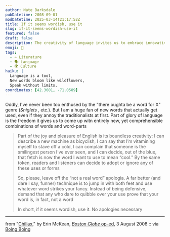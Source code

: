 ```yaml
---
author: Nate Barksdale
pubDatetime: 2008-09-01
modDatetime: 2025-03-14T21:17:52Z
title: If it seems wordish, use it
slug: if-it-seems-wordish-use-it
featured: false
draft: false
description: The creativity of language invites us to embrace innovative word usage without apology.
emoji: 🌈
tags:
  - ✍️ Literature
  - 🗣️ Language
  - 🌍 Culture
haiku: |
  Language is a tool,  
  New words bloom like wildflowers,  
  Speak without limits.
coordinates: [42.3601, -71.0589]
---
```


Oddly, I've never been too enthused by the "there oughta be a word for X" genre (_Sniglets_ , etc.). But I am a huge fan of new words that actually get used, even if they annoy the traditionalists at first. Part of glory of language is the freedom it gives us to come up witn entirely new, yet comprehensible combinations of words and word-parts

> Part of the joy and pleasure of English is its boundless creativity: I can describe a new machine as bicyclish, I can say that I’m vitamining myself to stave off a cold, I can complain that someone is the smilingest person I’ve ever seen, and I can decide, out of the blue, that fetch is now the word I want to use to mean “cool.” By the same token, readers and listeners can decide to adopt or ignore any of these uses or forms
>
> So, please, leave off the “not a real word” apologia. A far better (and dare I say, funner) technique is to jump in with both feet and use whatever word strikes your fancy. Instead of being defensive, demand that any who dare to quibble over your use prove that your word is, in fact, not a word
>
> In short, if it seems wordish, use it. No apologies necessary

---

from "[Chillax](http://web.archive.org/web/20160305002533/http://www.boston.com/bostonglobe/ideas/articles/2008/08/03/chillax/)," by Erin McKean, [_Boston Globe_ op-ed](http://web.archive.org/web/20160305002533/http://www.boston.com/bostonglobe/ideas/articles/2008/08/03/chillax/), 3 August 2008 :: via [Boing Boing](http://web.archive.org/web/20230923142334/https://boingboing.net/2008/08/27/english-is-a-usermod.html)
